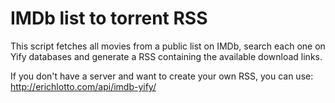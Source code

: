 # IMDb list to torrent RSS
This script fetches all movies from a public list on IMDb, search each one on Yify databases and generate a RSS containing the available download links.

If you don't have a server and want to create your own RSS, you can use: http://erichlotto.com/api/imdb-yify/
